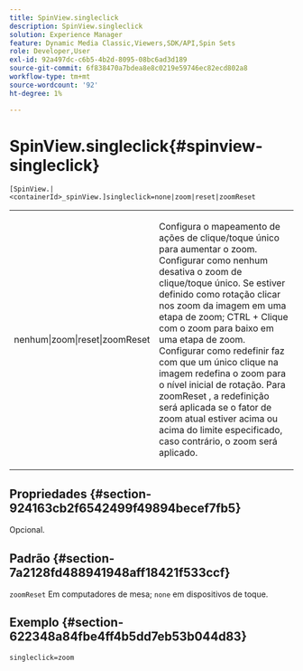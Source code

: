 ```yaml
---
title: SpinView.singleclick
description: SpinView.singleclick
solution: Experience Manager
feature: Dynamic Media Classic,Viewers,SDK/API,Spin Sets
role: Developer,User
exl-id: 92a497dc-c6b5-4b2d-8095-08bc6ad3d189
source-git-commit: 6f838470a7bdea8e8c0219e59746ec82ecd802a8
workflow-type: tm+mt
source-wordcount: '92'
ht-degree: 1%

---
```


# SpinView.singleclick{#spinview-singleclick}

`[SpinView.|<containerId>_spinView.]singleclick=none|zoom|reset|zoomReset`

<table id="table_82C9252157DB41B5B98505855975D2F5"> 
 <tbody> 
  <tr> 
   <td colname="col1"> <p> <span class="codeph"> nenhum|zoom|reset|zoomReset </span> </p> </td> 
   <td colname="col2"> <p> Configura o mapeamento de ações de clique/toque único para aumentar o zoom. Configurar como <span class="codeph"> nenhum </span> desativa o zoom de clique/toque único. Se estiver definido como <span class="codeph"> rotação </span> clicar nos zoom da imagem em uma etapa de zoom; CTRL + Clique com o zoom para baixo em uma etapa de zoom. Configurar como <span class="codeph"> redefinir </span> faz com que um único clique na imagem redefina o zoom para o nível inicial de rotação. Para <span class="codeph"> zoomReset </span>, a redefinição será aplicada se o fator de zoom atual estiver acima ou acima do limite especificado, caso contrário, o zoom será aplicado. </p> </td> 
  </tr> 
 </tbody> 
</table>

## Propriedades {#section-924163cb2f6542499f49894becef7fb5}

Opcional.

## Padrão {#section-7a2128fd488941948aff18421f533ccf}

`zoomReset` Em computadores de mesa; `none` em dispositivos de toque.

## Exemplo {#section-622348a84fbe4ff4b5dd7eb53b044d83}

`singleclick=zoom`
